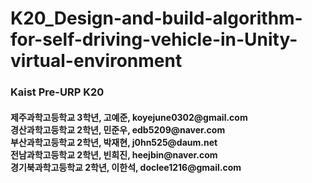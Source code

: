 # K20_Design-and-build-algorithm-for-self-driving-vehicle-in-Unity-virtual-environment
<h3>Kaist Pre-URP K20</h3>
<h4>
제주과학고등학교 3학년, 고예준, koyejune0302@gmail.com<br>
경산과학고등학교 2학년, 민준우, edb5209@naver.com<br>
부산과학고등학교 2학년, 박재현, j0hn525@daum.net<br>
전남과학고등학교 2학년, 빈희진, heejbin@naver.com<br>
경기북과학고등학교 2학년, 이한석, doclee1216@gmail.com<br>
 </h4>
